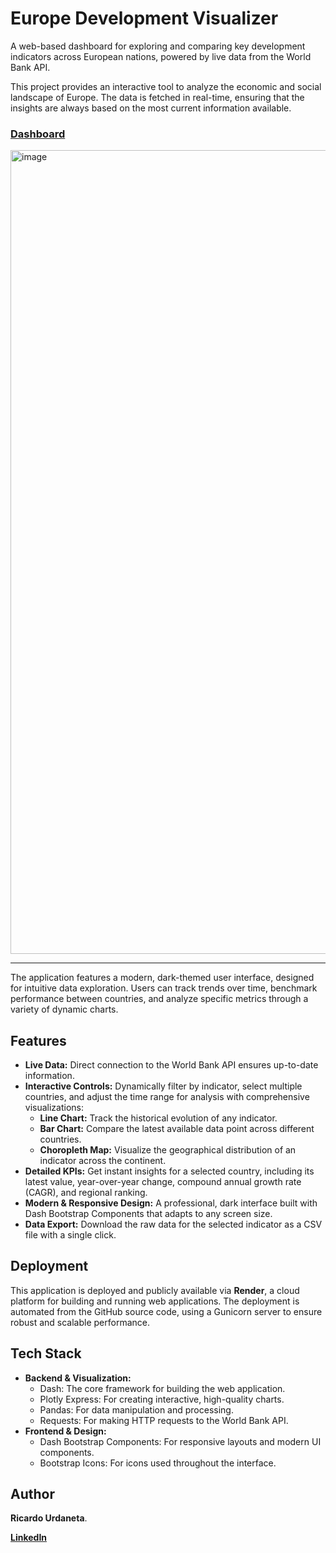 # Europe Development Visualizer

A web-based dashboard for exploring and comparing key development indicators across European nations, powered by live data from the World Bank API.

This project provides an interactive tool to analyze the economic and social landscape of Europe. The data is fetched in real-time, ensuring that the insights are always based on the most current information available.

### [**Dashboard**](https://europe-development-visualizer.onrender.com)

<img width="2530" height="1286" alt="image" src="https://github.com/user-attachments/assets/c5bf721a-5c62-4c85-b601-b18f32664c3d" />


---

The application features a modern, dark-themed user interface, designed for intuitive data exploration. Users can track trends over time, benchmark performance between countries, and analyze specific metrics through a variety of dynamic charts.

## Features

* **Live Data:** Direct connection to the World Bank API ensures up-to-date information.
* **Interactive Controls:** Dynamically filter by indicator, select multiple countries, and adjust the time range for analysis with comprehensive visualizations:
    * **Line Chart:** Track the historical evolution of any indicator.
    * **Bar Chart:** Compare the latest available data point across different countries.
    * **Choropleth Map:** Visualize the geographical distribution of an indicator across the continent.
* **Detailed KPIs:** Get instant insights for a selected country, including its latest value, year-over-year change, compound annual growth rate (CAGR), and regional ranking.
* **Modern & Responsive Design:** A professional, dark interface built with Dash Bootstrap Components that adapts to any screen size.
* **Data Export:** Download the raw data for the selected indicator as a CSV file with a single click.

## Deployment

This application is deployed and publicly available via **Render**, a cloud platform for building and running web applications. The deployment is automated from the GitHub source code, using a Gunicorn server to ensure robust and scalable performance.

## Tech Stack

* **Backend & Visualization:**
    * Dash: The core framework for building the web application.
    * Plotly Express: For creating interactive, high-quality charts.
    * Pandas: For data manipulation and processing.
    * Requests: For making HTTP requests to the World Bank API.
* **Frontend & Design:**
    * Dash Bootstrap Components: For responsive layouts and modern UI components.
    * Bootstrap Icons: For icons used throughout the interface.

## Author

**Ricardo Urdaneta**.

[**LinkedIn**](https://www.linkedin.com/in/ricardourdanetacastro)
